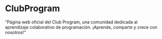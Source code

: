 # ClubProgram
“Página web oficial del Club Program, una comunidad dedicada al aprendizaje colaborativo de programación. ¡Aprende, comparte y crece con nosotros!”
